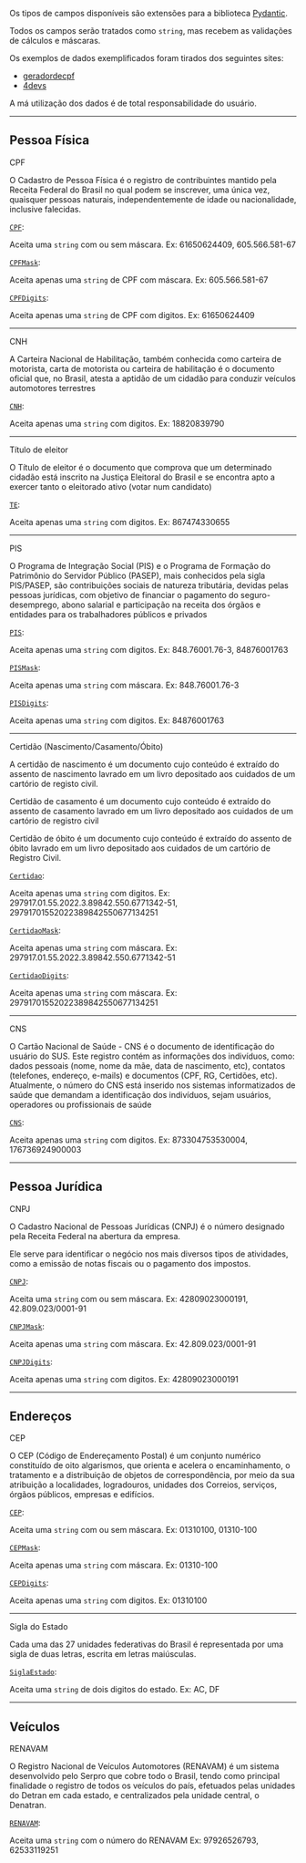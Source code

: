 Os tipos de campos disponíveis são extensões para a biblioteca [Pydantic](https://docs.pydantic.dev/).


Todos os campos serão tratados como `string`, mas recebem as validações de cálculos e máscaras.

Os exemplos de dados exemplificados foram tirados dos seguintes sites:


- [geradordecpf](https://www.geradordecpf.org/)
- [4devs](https://www.4devs.com.br/gerador_de_cnpj)

A má utilização dos dados é de total responsabilidade do usuário.

---
## Pessoa Física

CPF

O Cadastro de Pessoa Física é o registro de contribuintes mantido pela Receita Federal do Brasil no qual podem se inscrever, uma única vez, quaisquer pessoas naturais, independentemente de idade ou nacionalidade, inclusive falecidas.

[`CPF`](../field_types/#cpf):

Aceita uma `string` com ou sem máscara. Ex: 61650624409, 605.566.581-67

[`CPFMask`](../field_types/#cpfmask):

Aceita apenas uma `string` de CPF com máscara. Ex: 605.566.581-67

[`CPFDigits`](../field_types/#cpfdigits):

Aceita apenas uma `string` de CPF com digitos. Ex: 61650624409

---

CNH

A Carteira Nacional de Habilitação, também conhecida como carteira de motorista, carta de motorista ou carteira de habilitação é o documento oficial que, no Brasil, atesta a aptidão de um cidadão para conduzir veículos automotores terrestres

[`CNH`](../field_types/#cnh):

Aceita apenas uma `string` com digitos. Ex: 18820839790

---

Título de eleitor

O Título de eleitor é o documento que comprova que um determinado cidadão está inscrito na Justiça Eleitoral do Brasil e se encontra apto a exercer tanto o eleitorado ativo (votar num candidato)

[`TE`](../field_types/#te):

Aceita apenas uma `string` com digitos. Ex: 867474330655

---

PIS

O Programa de Integração Social (PIS) e o Programa de Formação do Patrimônio do Servidor Público (PASEP), mais conhecidos pela sigla PIS/PASEP, são contribuições sociais de natureza tributária, devidas pelas pessoas jurídicas, com objetivo de financiar o pagamento do seguro-desemprego, abono salarial e participação na receita dos órgãos e entidades para os trabalhadores públicos e privados

[`PIS`](../field_types/#pis):

Aceita apenas uma `string` com digitos. Ex: 848.76001.76-3, 84876001763

[`PISMask`](../field_types/#pismask):

Aceita apenas uma `string` com máscara. Ex: 848.76001.76-3

[`PISDigits`](../field_types/#pisdigits):

Aceita apenas uma `string` com digitos. Ex: 84876001763

---

Certidão (Nascimento/Casamento/Óbito)

A certidão de nascimento é um documento cujo conteúdo é extraído do assento de nascimento lavrado em um livro depositado aos cuidados de um cartório de registo civil.

Certidão de casamento é um documento cujo conteúdo é extraído do assento de casamento lavrado em um livro depositado aos cuidados de um cartório de registro civil

Certidão de óbito é um documento cujo conteúdo é extraído do assento de óbito lavrado em um livro depositado aos cuidados de um cartório de Registro Civil.

[`Certidao`](../field_types/#certidao):

Aceita apenas uma `string` com digitos. Ex: 297917.01.55.2022.3.89842.550.6771342-51, 29791701552022389842550677134251

[`CertidaoMask`](../field_types/#certidaomask):

Aceita apenas uma `string` com máscara. Ex: 297917.01.55.2022.3.89842.550.6771342-51

[`CertidaoDigits`](../field_types/#certidaodigits):

Aceita apenas uma `string` com máscara. Ex: 29791701552022389842550677134251

---


CNS

O Cartão Nacional de Saúde - CNS é o documento de identificação do usuário do SUS. Este registro contém as informações dos indivíduos, como: dados pessoais (nome, nome da mãe, data de nascimento, etc), contatos (telefones, endereço, e-mails) e documentos (CPF, RG, Certidões, etc). Atualmente, o número do CNS está inserido nos sistemas informatizados de saúde que demandam a identificação dos indivíduos, sejam usuários, operadores ou profissionais de saúde

[`CNS`](../field_types/#cns):

Aceita apenas uma `string` com digitos. Ex: 873304753530004, 176736924900003

---

## Pessoa Jurídica

CNPJ

O Cadastro Nacional de Pessoas Jurídicas (CNPJ) é o número designado pela Receita Federal na abertura da empresa.

Ele serve para identificar o negócio nos mais diversos tipos de atividades, como a emissão de notas fiscais ou o pagamento dos impostos. 

[`CNPJ`](../field_types/#cnpj):

Aceita uma `string` com ou sem máscara. Ex: 42809023000191, 42.809.023/0001-91


[`CNPJMask`](../field_types/#cnpjmask):

Aceita apenas uma `string` com máscara. Ex: 42.809.023/0001-91


[`CNPJDigits`](../field_types/#cnpjdigits):

Aceita apenas uma `string` com digitos. Ex: 42809023000191

---

## Endereços

CEP

O CEP (Código de Endereçamento Postal) é um conjunto numérico constituído de oito algarismos, que orienta e acelera o encaminhamento, o tratamento e a distribuição de objetos de correspondência, por meio da sua atribuição a localidades, logradouros, unidades dos Correios, serviços, órgãos públicos, empresas e edifícios.

[`CEP`](../field_types/#cep):

Aceita uma `string` com ou sem máscara. Ex: 01310100, 01310-100


[`CEPMask`](../field_types/#cepmask):

Aceita apenas uma `string` com máscara. Ex: 01310-100


[`CEPDigits`](../field_types/#cepdigits):

Aceita apenas uma `string` com digitos. Ex: 01310100


---

Sigla do Estado

Cada uma das 27 unidades federativas do Brasil é representada por uma sigla de duas letras, escrita em letras maiúsculas.

[`SiglaEstado`](../field_types/#siglaestado):

Aceita uma `string` de dois digitos do estado. Ex: AC, DF


---

## Veículos

RENAVAM

O Registro Nacional de Veículos Automotores (RENAVAM) é um sistema desenvolvido pelo Serpro que cobre todo o Brasil, tendo como principal finalidade o registro de todos os veículos do país, efetuados pelas unidades do Detran em cada estado, e centralizados pela unidade central, o Denatran.

[`RENAVAM`](../field_types/#renavam):

Aceita uma `string` com o número do RENAVAM Ex: 97926526793, 62533119251
